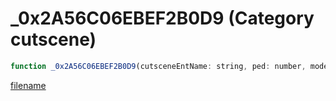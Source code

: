 # _0x2A56C06EBEF2B0D9 (Category cutscene)

```js
function _0x2A56C06EBEF2B0D9(cutsceneEntName: string, ped: number, modelHash: number): void
```

[filename](_0x2A56C06EBEF2B0D9_m.md ':include')